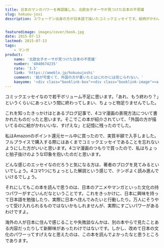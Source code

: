 ```yaml
---
title: 日本のマンガパワーを再認識した、北欧女子オーサが見つけた日本の不思議
slug: hokuou-josi
description: スウェーデン出身の方が日本語で描いたコミックエッセイです。絵柄がかわいくしっかりと確立されていて、とても外国の方が描いたものとは思えませんでした。4コマ漫画で読みやすく、あっという間に読み終わってしまいました。


featuredimage: images/cover/book.jpg
date: 2015-07-13
lastmod: 2015-07-13
tags: 
    - マンガ
product:
    name: '北欧女子オーサが見つけた日本の不思議'
    number: '4040674235'
    rate: '3.5'
    link: 'https://ameblo.jp/hokuoujoshi'
    comment: '絵が可愛くて、外国の方が書いたとはにわかには信じられない。'
    kaeyome: '<div class="booklink-box"><div class="booklink-image"><a href="https://www.amazon.co.jp/exec/obidos/asin/4040674235/illusionspace-22/" target="_blank" ><img src="https://ecx.images-amazon.com/images/I/51DVJe-lW1L._SL160_.jpg" style="border: none;" /></a></div><div class="booklink-info"><div class="booklink-name"><a href="https://www.amazon.co.jp/exec/obidos/asin/4040674235/illusionspace-22/" target="_blank" >北欧女子オーサが見つけた日本の不思議 (メディアファクトリーのコミックエッセイ)</a><div class="booklink-powered-date">posted with <a href="https://yomereba.com" rel="nofollow" target="_blank">ヨメレバ</a></div></div><div class="booklink-detail">オーサ・イェークストロム KADOKAWA/メディアファクトリー 2015-03-06    </div><div class="booklink-link2"><div class="shoplinkamazon"><a href="https://www.amazon.co.jp/exec/obidos/asin/4040674235/illusionspace-22/" target="_blank" >Amazon</a></div><div class="shoplinkkindle"><a href="https://www.amazon.co.jp/exec/obidos/ASIN/B00U6VZVUM/illusionspace-22/" target="_blank" >Kindle</a></div><div class="shoplinkrakuten"><a href="https://hb.afl.rakuten.co.jp/hgc/11acbc01.369b1bf6.11acbc02.cabf9fe9/?pc=http%3A%2F%2Fbooks.rakuten.co.jp%2Frb%2F13118461%2F%3Fscid%3Daf_ich_link_urltxt%26m%3Dhttp%3A%2F%2Fm.rakuten.co.jp%2Fev%2Fbook%2F" target="_blank" >楽天ブックス</a></div>                  	  <div class="shoplinkkino"><a href="https://ck.jp.ap.valuecommerce.com/servlet/referral?sid=3085416&pid=882196163&vc_url=http%3A%2F%2Fwww.kinokuniya.co.jp%2Ff%2Fdsg-01-9784040674230" target="_blank" >紀伊國屋書店<img src="https://ad.jp.ap.valuecommerce.com/servlet/gifbanner?sid=3085416&pid=882196163" height="1" width="1" border="0"></a></div>	  	  	</div></div><div class="booklink-footer"></div></div>'
---
```


コミックエッセイなので若干ボリューム不足に思います。「あれ、もう終わり？」というくらいにあっという間に終わってしまい、ちょっと物足りませんでした。

これを知ったきっかけはとあるブログ記事で、4コマ漫画の表現方法について書かれたものだったと思います。そこでこの本が紹介されていて、「外国の方が描いてるのに絵がかわいいな、すげえな」と記憶に残ったのでした。

私はAmazonのポイント還元セール中に買ったので、実質半額で入手しました。フルプライスで購入する際にはあくまでコミックエッセイであることを忘れないようにした方がいいと思います。4コマ漫画のつもりで買ったので、私はちょっと拍子抜けのような印象を抱いたのだと思います。

どんな感じのエッセイなのだろうと気になる方は、著者のブログを見てみるといいでしょう。4コマ1つにちょっとした解説という感じで、テンポよく読み進んでいけるでしょう。

それにしてもこの本を読んで思うのは、日本のアニメやマンガといった文化の持つパワーがすごいんだなということです。これをきっかけに、日本に興味を持って日本語を勉強したり、実際に日本へ住んでみたいと行動したり。万人にそうやって受け入れられるものではないかもしれませんが、実際にすごいパワーがあるわけですよ。

海外の人が日本に住んで感じることや失敗談なんかは、別の本やらで見たことある内容だったりして新鮮味があったわけではないです。しかし、改めて日本の文化のパワーってすげえなと思えたのは、この本を読んでよかったなと思うところであります。


  